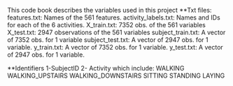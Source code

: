 This code book describes the variables used in this project
**Txt files:
features.txt: Names of the 561 features.
activity_labels.txt: Names and IDs for each of the 6 activities.
X_train.txt: 7352 obs. of the 561 variables 
X_test.txt: 2947 observations of the 561 variables
subject_train.txt: A vector of 7352 obs. for 1 variable
subject_test.txt: A vector of 2947 obs. for 1 variable.
y_train.txt: A vector of 7352 obs. for 1 variable.
y_test.txt: A vector of 2947 obs. for 1 variable.

**Identifiers
1-SubjectID 
2- Activity which include:
WALKING
WALKING_UPSTAIRS
WALKING_DOWNSTAIRS
SITTING
STANDING
LAYING
